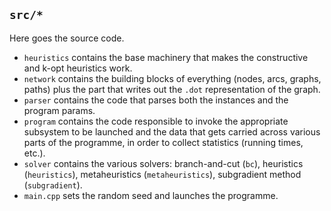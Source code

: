 `src/*`
---------

Here goes the source code.

* `heuristics` contains the base machinery that makes the constructive and k-opt heuristics work.
* `network` contains the building blocks of everything (nodes, arcs, graphs, paths) plus the part that writes out the `.dot` representation of the graph.
* `parser` contains the code that parses both the instances and the program params.
* `program` contains the code responsible to invoke the appropriate subsystem to be launched and the data that gets carried across various parts of the programme, in order to collect statistics (running times, etc.).
* `solver` contains the various solvers: branch-and-cut (`bc`), heuristics (`heuristics`), metaheuristics (`metaheuristics`), subgradient method (`subgradient`).
* `main.cpp` sets the random seed and launches the programme.